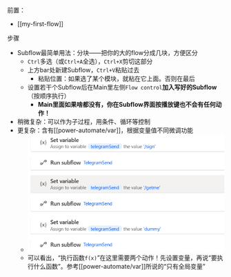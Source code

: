 前置：
- [[my-first-flow]]

步骤
- Subflow最简单用法：分块——把你的大的flow分成几块，方便区分
  - `Ctrl`多选（或`Ctrl+A`全选），`Ctrl+X`剪切这部分
  - 上方bar处新建Subflow，`Ctrl+V`粘贴过去
    - 粘贴位置：如果选了某个模块，就粘在它上面。否则在最后
  - 设置若干个Subflow后在Main里左侧`Flow control`**加入写好的Subflow**（按顺序执行）
    - **Main里面如果啥都没有，你在Subflow界面按播放键也不会有任何动作！**
- 稍微复杂：可以作为子过程，用条件、循环等控制
- 更复杂：含有[[power-automate/var]]，根据变量值不同微调功能
  - ![](subflow-var.png)
  - 可以看出，“执行函数`f(x)`”在这里需要两个动作！先设置变量，再说“要执行什么函数”。参考[[power-automate/var]]所说的“只有全局变量”